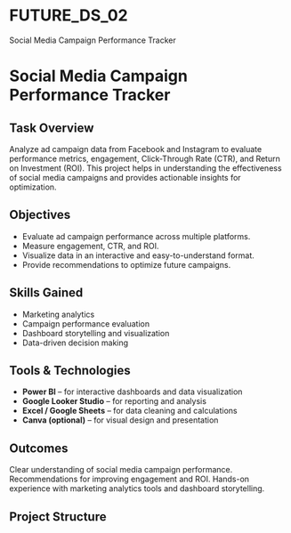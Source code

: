 # FUTURE_DS_02
Social Media Campaign Performance Tracker

# Social Media Campaign Performance Tracker

## Task Overview
Analyze ad campaign data from Facebook and Instagram to evaluate performance metrics, engagement, Click-Through Rate (CTR), and Return on Investment (ROI). This project helps in understanding the effectiveness of social media campaigns and provides actionable insights for optimization.

## Objectives
- Evaluate ad campaign performance across multiple platforms.
- Measure engagement, CTR, and ROI.
- Visualize data in an interactive and easy-to-understand format.
- Provide recommendations to optimize future campaigns.

## Skills Gained
- Marketing analytics
- Campaign performance evaluation
- Dashboard storytelling and visualization
- Data-driven decision making

## Tools & Technologies
- **Power BI** – for interactive dashboards and data visualization  
- **Google Looker Studio** – for reporting and analysis  
- **Excel / Google Sheets** – for data cleaning and calculations  
- **Canva (optional)** – for visual design and presentation
## Outcomes
Clear understanding of social media campaign performance.
Recommendations for improving engagement and ROI.
Hands-on experience with marketing analytics tools and dashboard storytelling.

## Project Structure

